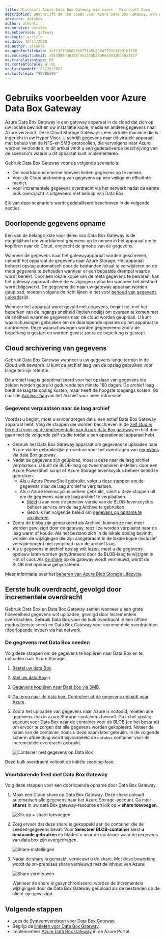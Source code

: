 ```yaml
---
title: Microsoft Azure Data Box Gateway use cases | Microsoft Docs
description: Beschrijft de use cases voor Azure Data Box Gateway, een opslag oplossing voor virtuele apparaten waarmee u gegevens kunt overdragen naar Azure.
services: databox
author: alkohli
ms.service: databox
ms.subservice: gateway
ms.topic: article
ms.date: 10/14/2020
ms.author: alkohli
ms.openlocfilehash: 3bf137f968082e677f45c20947793232b9181220
ms.sourcegitcommit: a055089dd6195fde2555b27a84ae052b668a18c7
ms.translationtype: MT
ms.contentlocale: nl-NL
ms.lasthandoff: 01/26/2021
ms.locfileid: "98786609"
---
```

# <a name="use-cases-for-azure-data-box-gateway"></a>Gebruiks voorbeelden voor Azure Data Box Gateway

Azure Data Box Gateway is een gateway apparaat in de cloud dat zich op uw locatie bevindt en uw installatie kopie, media en andere gegevens naar Azure verzendt. Deze Cloud Storage Gateway is een virtuele machine die is ingericht in uw Hyper Visor. U schrijft gegevens naar dit virtuele apparaat met behulp van de NFS-en SMB-protocollen, die vervolgens naar Azure worden verzonden. In dit artikel vindt u een gedetailleerde beschrijving van de scenario's waarin u dit apparaat kunt implementeren.

Gebruik Data Box Gateway voor de volgende scenario's:

- Om voortdurend enorme hoeveel heden gegevens op te nemen.
- Voor de Cloud archivering van gegevens op een veilige en efficiënte manier.
- Voor incrementele gegevens overdracht via het netwerk nadat de eerste bulk overdracht is uitgevoerd met behulp van Data Box.

Elk van deze scenario's wordt gedetailleerd beschreven in de volgende secties.


## <a name="continuous-data-ingestion"></a>Doorlopende gegevens opname

Een van de belangrijkste voor delen van Data Box Gateway is de mogelijkheid om voortdurend gegevens op te nemen in het apparaat om te kopiëren naar de Cloud, ongeacht de grootte van de gegevens.

Wanneer de gegevens naar het gatewayapparaat worden geschreven, uploadt het apparaat de gegevens naar Azure Storage. Het apparaat beheert opslag automatisch door de bestanden lokaal te verwijderen en de meta gegevens te behouden wanneer er een bepaalde drempel waarde wordt bereikt. Door een lokale kopie van de meta gegevens te bewaren, kan het gateway apparaat alleen de wijzigingen uploaden wanneer het bestand wordt bijgewerkt. De gegevens die naar uw gateway apparaat worden geüpload, moeten volgens de richt lijnen in het voor [behoud van gegevens uploads](data-box-gateway-limits.md#data-upload-caveats)zijn.

Wanneer het apparaat wordt gevuld met gegevens, begint het met het beperken van de ingangs snelheid (indien nodig) om overeen te komen met de snelheid waarmee gegevens naar de cloud worden geüpload. U kunt waarschuwingen gebruiken om de doorlopende opname op het apparaat te controleren. Deze waarschuwingen worden gegenereerd zodra de beperking is gestart en worden gewist zodra de beperking is gestopt.

## <a name="cloud-archival-of-data"></a>Cloud archivering van gegevens

Gebruik Data Box Gateway wanneer u uw gegevens lange termijn in de Cloud wilt bewaren. U kunt de archief laag van de opslag gebruiken voor lange termijn retentie.

De archief laag is geoptimaliseerd voor het opslaan van gegevens die zelden worden gebruikt gedurende ten minste 180 dagen. De archief laag biedt de laagste opslag kosten, maar heeft de hoogste toegangs kosten. Ga naar de [Access-laag](../storage/blobs/storage-blob-storage-tiers.md#archive-access-tier)van het Archief voor meer informatie.

### <a name="move-data-to-the-archive-tier"></a>Gegevens verplaatsen naar de laag archief

Voordat u begint, moet u ervoor zorgen dat u een actief Data Box Gateway apparaat hebt. Volg de stappen die worden beschreven in de [zelf studie: bereid u voor op de implementatie van Azure data Box gateway](data-box-gateway-deploy-prep.md) en blijf door gaan met de volgende zelf studie totdat u een operationeel apparaat hebt.

- Gebruik het Data Box Gateway apparaat om gegevens te uploaden naar Azure via de gebruikelijke procedure voor het overdragen van [gegevens via data Box gateway](data-box-gateway-deploy-add-shares.md).
- Nadat de gegevens zijn geüpload, moet u deze naar de laag archief verplaatsen. U kunt de BLOB-laag op twee manieren instellen: door een Azure PowerShell script of Azure Storage levenscyclus beheer beleid te gebruiken.  
    - Als u Azure PowerShell gebruikt, volgt u deze [stappen](../databox/data-box-how-to-set-data-tier.md#use-azure-powershell-to-set-the-blob-tier) om de gegevens naar de laag archief te verplaatsen.
    - Als u Azure levenscyclus beheer gebruikt, voert u deze stappen uit om de gegevens naar de laag archief te verplaatsen.
        - [Meld](../storage/blobs/storage-lifecycle-management-concepts.md) u aan voor de preview-versie van de BLOB-levenscyclus beheer service om de laag Archive te gebruiken.
        - Gebruik het volgende beleid om [gegevens op opname te archiveren](../storage/blobs/storage-lifecycle-management-concepts.md#archive-data-after-ingest).
- Zodra de blobs zijn gemarkeerd als Archive, kunnen ze niet meer worden gewijzigd door de gateway, tenzij ze worden verplaatst naar de laag warm of koude. Als het bestand zich in de lokale opslag bevindt, worden de wijzigingen die zijn aangebracht in de lokale kopie (inclusief verwijderingen) niet geüpload naar de archief laag.
- Als u gegevens in archief opslag wilt lezen, moet u de gegevens opnieuw laten worden gehydrateerd door de BLOB-laag te wijzigen in Hot of cool. Als [de share](data-box-gateway-manage-shares.md#refresh-shares) op de gateway wordt vernieuwd, wordt de BLOB niet opnieuw gehydrateerd.

Meer informatie over het [beheren van Azure Blob Storage Lifecycle](../storage/blobs/storage-lifecycle-management-concepts.md).

## <a name="initial-bulk-transfer-followed-by-incremental-transfer"></a>Eerste bulk overdracht, gevolgd door incrementele overdracht

Gebruik Data Box en Data Box Gateway samen wanneer u een grote hoeveelheid gegevens wilt uploaden, gevolgd door incrementele overdrachten. Gebruik Data Box voor de bulk overdracht in een offline modus (eerste seed) en Data Box Gateway voor incrementele overdrachten (doorlopende invoer) via het netwerk.

### <a name="seed-the-data-with-data-box"></a>De gegevens met Data Box seeden

Volg deze stappen om de gegevens te kopiëren naar Data Box en te uploaden naar Azure Storage.

1. [Bestel uw data Box](../databox/data-box-deploy-ordered.md).
2. [Stel uw data Box](../databox/data-box-deploy-set-up.md)in.
3. [Gegevens kopiëren naar Data box via SMB](../databox/data-box-deploy-copy-data.md).
4. [Ga terug naar de data box, Controleer of de gegevens uploadt naar Azure](../databox/data-box-deploy-picked-up.md).
5. Zodra het uploaden van gegevens naar Azure is voltooid, moeten alle gegevens zich in azure Storage-containers bevindt. Ga in het opslag account voor Data Box naar de container voor de BLOB (en het bestand) om ervoor te zorgen dat alle gegevens worden gekopieerd. Noteer de naam van de container, zoals u deze naam later gebruikt. In de volgende scherm afbeelding wordt bijvoorbeeld de `databox` container voor de incrementele overdracht gebruikt.

    ![Container met gegevens op Data Box](media/data-box-gateway-use-cases/data-container.png)

Deze bulk overdracht voltooit de initiële seeding-fase.

### <a name="ongoing-feed-with-data-box-gateway"></a>Voortdurende feed met Data Box Gateway

Volg deze stappen voor een doorlopende opname door Data Box Gateway. 

1. Maak een Cloud share op Data Box Gateway. Deze share uploadt automatisch alle gegevens naar het Azure Storage-account. Ga naar **shares** in uw data Box gateway-resource en klik op **+ share toevoegen**.

    ![Klik op + share toevoegen](media/data-box-gateway-use-cases/add-share.png)

2. Zorg ervoor dat deze share is gekoppeld aan de container die de seeded-gegevens bevat. Voor **Selecteer BLOB-container** kiest **u bestaande gebruiken** en bladert u naar de container waar de gegevens van data box zijn overgedragen.

    ![Share-instellingen](media/data-box-gateway-use-cases/share-settings-select-existing-container.png)

3. Nadat de share is gemaakt, vernieuwt u de share. Met deze bewerking wordt de on-premises share vernieuwd met de inhoud van Azure.

    ![Share vernieuwen](media/data-box-gateway-use-cases/refresh-share.png)

    Wanneer de share is gesynchroniseerd, worden de incrementele wijzigingen door de Data Box Gateway geüpload als de bestanden op de client zijn gewijzigd.

## <a name="next-steps"></a>Volgende stappen

- Lees de [Systeemvereisten voor Data Box Gateway](data-box-gateway-system-requirements.md).
- Begrijp de [limieten voor Data Box Gateway](data-box-gateway-limits.md).
- Implementeer [Azure Data Box Gateway](data-box-gateway-deploy-prep.md) in de Azure Portal.